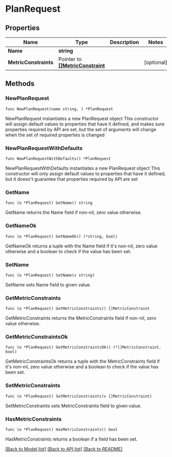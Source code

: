# PlanRequest

## Properties

Name | Type | Description | Notes
------------ | ------------- | ------------- | -------------
**Name** | **string** |  | 
**MetricConstraints** | Pointer to [**[]MetricConstraint**](MetricConstraint.md) |  | [optional] 

## Methods

### NewPlanRequest

`func NewPlanRequest(name string, ) *PlanRequest`

NewPlanRequest instantiates a new PlanRequest object
This constructor will assign default values to properties that have it defined,
and makes sure properties required by API are set, but the set of arguments
will change when the set of required properties is changed

### NewPlanRequestWithDefaults

`func NewPlanRequestWithDefaults() *PlanRequest`

NewPlanRequestWithDefaults instantiates a new PlanRequest object
This constructor will only assign default values to properties that have it defined,
but it doesn't guarantee that properties required by API are set

### GetName

`func (o *PlanRequest) GetName() string`

GetName returns the Name field if non-nil, zero value otherwise.

### GetNameOk

`func (o *PlanRequest) GetNameOk() (*string, bool)`

GetNameOk returns a tuple with the Name field if it's non-nil, zero value otherwise
and a boolean to check if the value has been set.

### SetName

`func (o *PlanRequest) SetName(v string)`

SetName sets Name field to given value.


### GetMetricConstraints

`func (o *PlanRequest) GetMetricConstraints() []MetricConstraint`

GetMetricConstraints returns the MetricConstraints field if non-nil, zero value otherwise.

### GetMetricConstraintsOk

`func (o *PlanRequest) GetMetricConstraintsOk() (*[]MetricConstraint, bool)`

GetMetricConstraintsOk returns a tuple with the MetricConstraints field if it's non-nil, zero value otherwise
and a boolean to check if the value has been set.

### SetMetricConstraints

`func (o *PlanRequest) SetMetricConstraints(v []MetricConstraint)`

SetMetricConstraints sets MetricConstraints field to given value.

### HasMetricConstraints

`func (o *PlanRequest) HasMetricConstraints() bool`

HasMetricConstraints returns a boolean if a field has been set.


[[Back to Model list]](../README.md#documentation-for-models) [[Back to API list]](../README.md#documentation-for-api-endpoints) [[Back to README]](../README.md)


